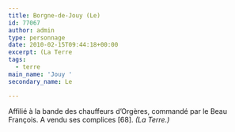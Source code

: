 ```yaml
---
title: Borgne-de-Jouy (Le)
id: 77067
author: admin
type: personnage
date: 2010-02-15T09:44:18+00:00
excerpt: (La Terre
tags:
  - terre
main_name: 'Jouy '
secondary_name: Le

---
```

Affilié à la bande des chauffeurs d&rsquo;Orgères, commandé par le Beau François. A vendu ses complices [68]. _(La Terre.)_